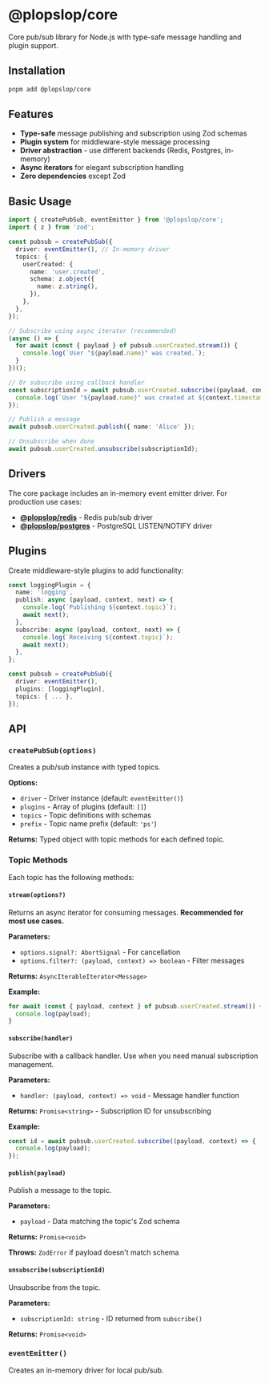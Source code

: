 # @plopslop/core

Core pub/sub library for Node.js with type-safe message handling and plugin support.

## Installation

```bash
pnpm add @plopslop/core
```

## Features

- **Type-safe** message publishing and subscription using Zod schemas
- **Plugin system** for middleware-style message processing
- **Driver abstraction** - use different backends (Redis, Postgres, in-memory)
- **Async iterators** for elegant subscription handling
- **Zero dependencies** except Zod

## Basic Usage

```typescript
import { createPubSub, eventEmitter } from '@plopslop/core';
import { z } from 'zod';

const pubsub = createPubSub({
  driver: eventEmitter(), // In-memory driver
  topics: {
    userCreated: {
      name: 'user.created',
      schema: z.object({
        name: z.string(),
      }),
    },
  },
});

// Subscribe using async iterator (recommended)
(async () => {
  for await (const { payload } of pubsub.userCreated.stream()) {
    console.log(`User "${payload.name}" was created.`);
  }
})();

// Or subscribe using callback handler
const subscriptionId = await pubsub.userCreated.subscribe((payload, context) => {
  console.log(`User "${payload.name}" was created at ${context.timestamp}`);
});

// Publish a message
await pubsub.userCreated.publish({ name: 'Alice' });

// Unsubscribe when done
await pubsub.userCreated.unsubscribe(subscriptionId);
```

## Drivers

The core package includes an in-memory event emitter driver. For production use cases:

- **[@plopslop/redis](../redis)** - Redis pub/sub driver
- **[@plopslop/postgres](../postgres)** - PostgreSQL LISTEN/NOTIFY driver

## Plugins

Create middleware-style plugins to add functionality:

```typescript
const loggingPlugin = {
  name: 'logging',
  publish: async (payload, context, next) => {
    console.log(`Publishing ${context.topic}`);
    await next();
  },
  subscribe: async (payload, context, next) => {
    console.log(`Receiving ${context.topic}`);
    await next();
  },
};

const pubsub = createPubSub({
  driver: eventEmitter(),
  plugins: [loggingPlugin],
  topics: { ... },
});
```

## API

### `createPubSub(options)`

Creates a pub/sub instance with typed topics.

**Options:**
- `driver` - Driver instance (default: `eventEmitter()`)
- `plugins` - Array of plugins (default: `[]`)
- `topics` - Topic definitions with schemas
- `prefix` - Topic name prefix (default: `'ps'`)

**Returns:** Typed object with topic methods for each defined topic.

### Topic Methods

Each topic has the following methods:

#### `stream(options?)`

Returns an async iterator for consuming messages. **Recommended for most use cases.**

**Parameters:**
- `options.signal?: AbortSignal` - For cancellation
- `options.filter?: (payload, context) => boolean` - Filter messages

**Returns:** `AsyncIterableIterator<Message>`

**Example:**
```typescript
for await (const { payload, context } of pubsub.userCreated.stream()) {
  console.log(payload);
}
```

#### `subscribe(handler)`

Subscribe with a callback handler. Use when you need manual subscription management.

**Parameters:**
- `handler: (payload, context) => void` - Message handler function

**Returns:** `Promise<string>` - Subscription ID for unsubscribing

**Example:**
```typescript
const id = await pubsub.userCreated.subscribe((payload, context) => {
  console.log(payload);
});
```

#### `publish(payload)`

Publish a message to the topic.

**Parameters:**
- `payload` - Data matching the topic's Zod schema

**Returns:** `Promise<void>`

**Throws:** `ZodError` if payload doesn't match schema

#### `unsubscribe(subscriptionId)`

Unsubscribe from the topic.

**Parameters:**
- `subscriptionId: string` - ID returned from `subscribe()`

**Returns:** `Promise<void>`

### `eventEmitter()`

Creates an in-memory driver for local pub/sub.
